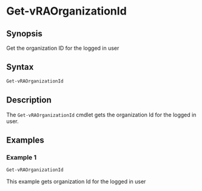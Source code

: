 # Get-vRAOrganizationId

## Synopsis

Get the organization ID for the logged in user

## Syntax

```powershell
Get-vRAOrganizationId
```

## Description

The `Get-vRAOrganizationId` cmdlet gets the organization Id for the logged in user.

## Examples

### Example 1

```powershell
Get-vRAOrganizationId
```

This example gets organization Id for the logged in user
